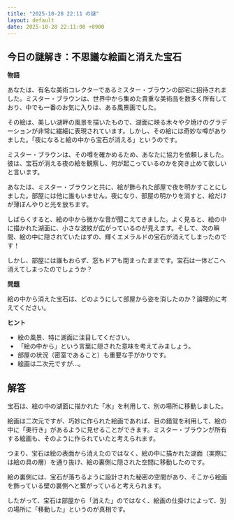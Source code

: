 ```yaml
---
title: "2025-10-28 22:11 の謎"
layout: default
date: 2025-10-28 22:11:00 +0900
---
```

## 今日の謎解き：不思議な絵画と消えた宝石

**物語**

あなたは、有名な美術コレクターであるミスター・ブラウンの邸宅に招待されました。ミスター・ブラウンは、世界中から集めた貴重な美術品を数多く所有しており、中でも一番のお気に入りは、ある風景画でした。

その絵は、美しい湖畔の風景を描いたもので、湖面に映る木々や夕焼けのグラデーションが非常に繊細に表現されています。しかし、その絵には奇妙な噂がありました。「夜になると絵の中から宝石が消える」というのです。

ミスター・ブラウンは、その噂を確かめるため、あなたに協力を依頼しました。彼は、宝石が消える夜の絵を観察し、何が起こっているのかを突き止めて欲しいと言います。

あなたは、ミスター・ブラウンと共に、絵が飾られた部屋で夜を明かすことにしました。部屋には他に誰もいません。夜になり、部屋の明かりを消すと、絵だけが薄ぼんやりと光を放ちます。

しばらくすると、絵の中から微かな音が聞こえてきました。よく見ると、絵の中に描かれた湖面に、小さな波紋が広がっているのが見えます。そして、次の瞬間、絵の中に隠されていたはずの、輝くエメラルドの宝石が消えてしまったのです！

しかし、部屋には誰もおらず、窓もドアも閉まったままです。宝石は一体どこへ消えてしまったのでしょうか？

**問題**

絵の中から消えた宝石は、どのようにして部屋から姿を消したのか？論理的に考えてください。

**ヒント**

*   絵の風景、特に湖面に注目してください。
*   「絵の中から」という言葉に隠された意味を考えてみましょう。
*   部屋の状況（密室であること）も重要な手がかりです。
*   絵画は二次元ですが…。

## 解答

宝石は、絵の中の湖面に描かれた「水」を利用して、別の場所に移動しました。

絵画は二次元ですが、巧妙に作られた絵画であれば、目の錯覚を利用して、絵の中に「奥行き」があるように見せることができます。ミスター・ブラウンが所有する絵画も、そのように作られていたと考えられます。

つまり、宝石は絵の表面から消えたのではなく、絵の中に描かれた湖面（実際には絵の具の層）を通り抜け、絵の裏側に隠された空間に移動したのです。

絵の裏側には、宝石が落ちるように設計された秘密の空間があり、そこから絵画を飾っている壁の裏側へと繋がっていると考えられます。

したがって、宝石は部屋から「消えた」のではなく、絵画の仕掛けによって、別の場所に「移動した」というのが真相です。
